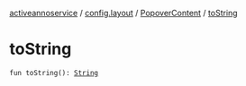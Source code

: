 [activeannoservice](../../index.md) / [config.layout](../index.md) / [PopoverContent](index.md) / [toString](./to-string.md)

# toString

`fun toString(): `[`String`](https://kotlinlang.org/api/latest/jvm/stdlib/kotlin/-string/index.html)